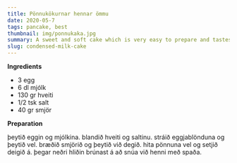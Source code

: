 ```yaml
---
title: Pönnukökurnar hennar ömmu
date: 2020-05-7
tags: pancake, best
thumbnail: img/ponnukaka.jpg
summary: A sweet and soft cake which is very easy to prepare and tastes great with a cup of tea.
slug: condensed-milk-cake
---
```


__Ingredients__

+ 3 egg
+ 6 dl mjólk
+ 130 gr hveiti
+ 1/2 tsk salt
+ 40 gr smjör

__Preparation__

þeytið eggin og mjólkina. blandið hveiti og saltinu. stráið eggjablönduna og þeytið vel. 
bræðið smjörið og þeytið við degið. hita pönnuna vel og setjið deigið á.
þegar neðri hliðin brúnast á að snúa við henni með spaða.
